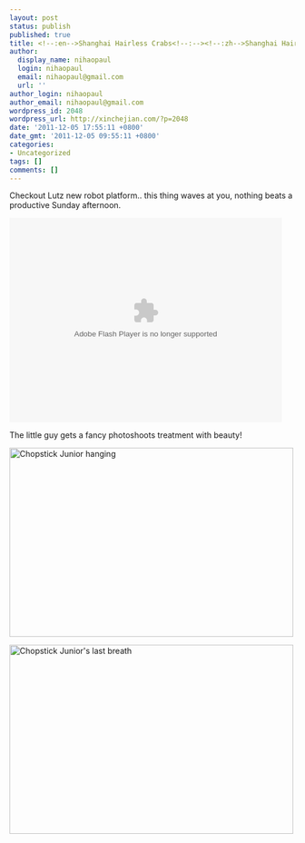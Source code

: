 ```yaml
---
layout: post
status: publish
published: true
title: <!--:en-->Shanghai Hairless Crabs<!--:--><!--:zh-->Shanghai Hairless Crabs<!--:-->
author:
  display_name: nihaopaul
  login: nihaopaul
  email: nihaopaul@gmail.com
  url: ''
author_login: nihaopaul
author_email: nihaopaul@gmail.com
wordpress_id: 2048
wordpress_url: http://xinchejian.com/?p=2048
date: '2011-12-05 17:55:11 +0800'
date_gmt: '2011-12-05 09:55:11 +0800'
categories:
- Uncategorized
tags: []
comments: []
---
```

<p><!--:en-->
<p> Checkout Lutz new robot platform.. this thing waves at you, nothing beats a productive Sunday afternoon.</p></p>
<p><object id="youku" width="480" height="360" classid="clsid:d27cdb6e-ae6d-11cf-96b8-444553540000" codebase="http://download.macromedia.com/pub/shockwave/cabs/flash/swflash.cab#version=6,0,40,0"><param name="src" value="http://player.youku.com/player.php/sid/XMzI5MzYwNTAw/v.swf" /><param name="allowfullscreen" value="true" /><param name="quality" value="high" /><param name="allowscriptaccess" value="always" /><embed id="youku" width="480" height="360" type="application/x-shockwave-flash" src="http://player.youku.com/player.php/sid/XMzI5MzYwNTAw/v.swf" allowfullscreen="true" quality="high" allowscriptaccess="always" /></object></p>
<p>The little guy gets a fancy photoshoots treatment with beauty!</p></p>
<p><a href="http://www.flickr.com/photos/lumi3005/6535343219/" title="Chopstick Junior hanging by ~ Lumi ~, on Flickr"><img src="http://farm8.staticflickr.com/7034/6535343219_6b426de099.jpg" width="500" height="333" alt="Chopstick Junior hanging"></a></p>
<p><a href="http://www.flickr.com/photos/lumi3005/6535342665/" title="Chopstick Junior's last breath by ~ Lumi ~, on Flickr"><img src="http://farm8.staticflickr.com/7006/6535342665_3b87546af4.jpg" width="500" height="333" alt="Chopstick Junior's last breath"></a><!--:--></p>
